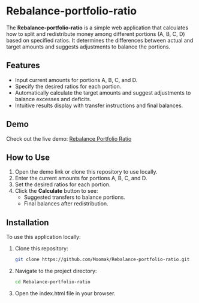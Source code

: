 # Rebalance-portfolio-ratio

The **Rebalance-portfolio-ratio** is a simple web application that calculates how to split and redistribute money among different portions (A, B, C, D) based on specified ratios. It determines the differences between actual and target amounts and suggests adjustments to balance the portions.

## Features

- Input current amounts for portions A, B, C, and D.
- Specify the desired ratios for each portion.
- Automatically calculate the target amounts and suggest adjustments to balance excesses and deficits.
- Intuitive results display with transfer instructions and final balances.

## Demo

Check out the live demo: [Rebalance Portfolio Ratio](https://holy-incandescent-tower.glitch.me/)

## How to Use

1. Open the demo link or clone this repository to use locally.
2. Enter the current amounts for portions A, B, C, and D.
3. Set the desired ratios for each portion.
4. Click the **Calculate** button to see:
   - Suggested transfers to balance portions.
   - Final balances after redistribution.

## Installation

To use this application locally:

1. Clone this repository:
   ```bash
   git clone https://github.com/Moomak/Rebalance-portfolio-ratio.git
2. Navigate to the project directory:
   ```bash
   cd Rebalance-portfolio-ratio
3. Open the index.html file in your browser.